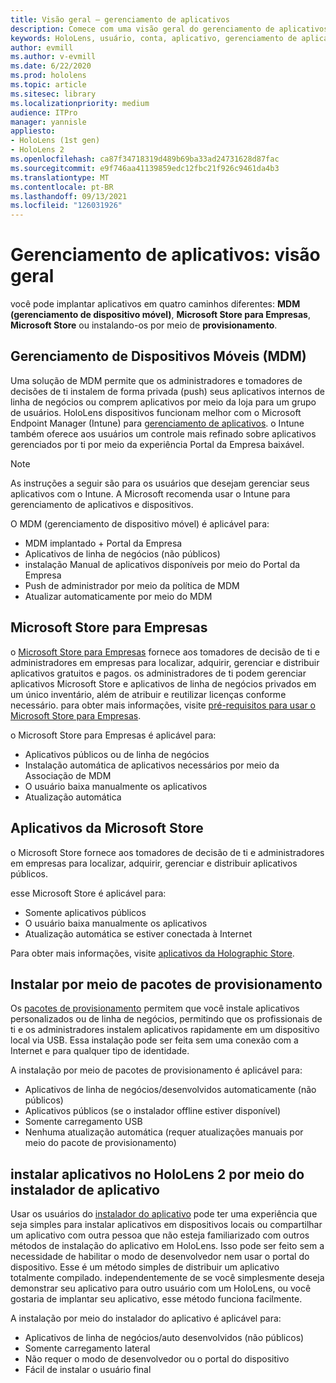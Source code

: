 ```yaml
---
title: Visão geral – gerenciamento de aplicativos
description: Comece com uma visão geral do gerenciamento de aplicativos de realidade misturada com gerenciamento de dispositivo móvel, Microsoft Store para empresas e pacotes de provisionamento.
keywords: HoloLens, usuário, conta, aplicativo, gerenciamento de aplicativos,
author: evmill
ms.author: v-evmill
ms.date: 6/22/2020
ms.prod: hololens
ms.topic: article
ms.sitesec: library
ms.localizationpriority: medium
audience: ITPro
manager: yannisle
appliesto:
- HoloLens (1st gen)
- HoloLens 2
ms.openlocfilehash: ca87f34718319d489b69ba33ad24731628d87fac
ms.sourcegitcommit: e9f746aa41139859edc12fbc21f926c9461da4b3
ms.translationtype: MT
ms.contentlocale: pt-BR
ms.lasthandoff: 09/13/2021
ms.locfileid: "126031926"
---
```

# <a name="app-management-overview"></a>Gerenciamento de aplicativos: visão geral

você pode implantar aplicativos em quatro caminhos diferentes: **MDM (gerenciamento de dispositivo móvel)**, **Microsoft Store para Empresas**, **Microsoft Store** ou instalando-os por meio de **provisionamento**.

## <a name="mobile-device-management-mdm"></a>Gerenciamento de Dispositivos Móveis (MDM)

Uma solução de MDM permite que os administradores e tomadores de decisões de ti instalem de forma privada (push) seus aplicativos internos de linha de negócios ou comprem aplicativos por meio da loja para um grupo de usuários. HoloLens dispositivos funcionam melhor com o Microsoft Endpoint Manager (Intune) para [gerenciamento de aplicativos](app-deploy-intune.md). o Intune também oferece aos usuários um controle mais refinado sobre aplicativos gerenciados por ti por meio da experiência Portal da Empresa baixável.

> [!NOTE]
> As instruções a seguir são para os usuários que desejam gerenciar seus aplicativos com o Intune. A Microsoft recomenda usar o Intune para gerenciamento de aplicativos e dispositivos.

O MDM (gerenciamento de dispositivo móvel) é aplicável para:

* MDM implantado + Portal da Empresa
* Aplicativos de linha de negócios (não públicos)
* instalação Manual de aplicativos disponíveis por meio do Portal da Empresa
* Push de administrador por meio da política de MDM
* Atualizar automaticamente por meio do MDM

## <a name="microsoft-store-for-business"></a>Microsoft Store para Empresas

o [Microsoft Store para Empresas](app-deploy-store-business.md) fornece aos tomadores de decisão de ti e administradores em empresas para localizar, adquirir, gerenciar e distribuir aplicativos gratuitos e pagos. os administradores de ti podem gerenciar aplicativos Microsoft Store e aplicativos de linha de negócios privados em um único inventário, além de atribuir e reutilizar licenças conforme necessário. para obter mais informações, visite [pré-requisitos para usar o Microsoft Store para Empresas](/microsoft-store/prerequisites-microsoft-store-for-business).

o Microsoft Store para Empresas é aplicável para:

* Aplicativos públicos ou de linha de negócios
* Instalação automática de aplicativos necessários por meio da Associação de MDM
* O usuário baixa manualmente os aplicativos
* Atualização automática

## <a name="microsoft-store-apps"></a>Aplicativos da Microsoft Store

o Microsoft Store fornece aos tomadores de decisão de ti e administradores em empresas para localizar, adquirir, gerenciar e distribuir aplicativos públicos.

esse Microsoft Store é aplicável para:

* Somente aplicativos públicos
* O usuário baixa manualmente os aplicativos
* Atualização automática se estiver conectada à Internet

Para obter mais informações, visite [aplicativos da Holographic Store](/hololens/holographic-store-apps).

## <a name="install-via-provisioning-packages"></a>Instalar por meio de pacotes de provisionamento

Os [pacotes de provisionamento](app-deploy-provisioning-package.md) permitem que você instale aplicativos personalizados ou de linha de negócios, permitindo que os profissionais de ti e os administradores instalem aplicativos rapidamente em um dispositivo local via USB. Essa instalação pode ser feita sem uma conexão com a Internet e para qualquer tipo de identidade.

A instalação por meio de pacotes de provisionamento é aplicável para:

* Aplicativos de linha de negócios/desenvolvidos automaticamente (não públicos)
* Aplicativos públicos (se o instalador offline estiver disponível)
* Somente carregamento USB
* Nenhuma atualização automática (requer atualizações manuais por meio do pacote de provisionamento)

## <a name="install-apps-on-hololens-2-via-app-installer"></a>instalar aplicativos no HoloLens 2 por meio do instalador de aplicativo

Usar os usuários do [instalador do aplicativo](app-deploy-app-installer.md) pode ter uma experiência que seja simples para instalar aplicativos em dispositivos locais ou compartilhar um aplicativo com outra pessoa que não esteja familiarizado com outros métodos de instalação do aplicativo em HoloLens. Isso pode ser feito sem a necessidade de habilitar o modo de desenvolvedor nem usar o portal do dispositivo. Esse é um método simples de distribuir um aplicativo totalmente compilado. independentemente de se você simplesmente deseja demonstrar seu aplicativo para outro usuário com um HoloLens, ou você gostaria de implantar seu aplicativo, esse método funciona facilmente.

A instalação por meio do instalador do aplicativo é aplicável para:

* Aplicativos de linha de negócios/auto desenvolvidos (não públicos)
* Somente carregamento lateral
* Não requer o modo de desenvolvedor ou o portal do dispositivo
* Fácil de instalar o usuário final

